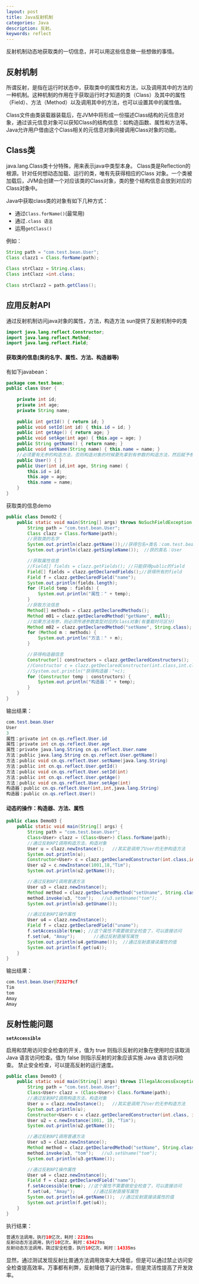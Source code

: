 ```yaml
---
layout: post
title: Java反射机制
categories: Java
description: 反射。
keywords: reflect
---
```

反射机制动态地获取类的一切信息，并可以用这些信息做一些想做的事情。

## 反射机制

所谓反射，是指在运行时状态中，获取类中的属性和方法，以及调用其中的方法的一种机制。这种机制的作用在于获取运行时才知道的类（Class）及其中的属性（Field）、方法（Method）以及调用其中的方法，也可以设置其中的属性值。

Class文件由类装载器装载后，在JVM中将形成一份描述Class结构的元信息对象，通过该元信息对象可以获知Class的结构信息：如构造函数、属性和方法等。Java允许用户借由这个Class相关的元信息对象间接调用Class对象的功能。

## Class类

java.lang.Class类十分特殊，用来表示java中类型本身。
Class类是Reflection的根源。针对任何想动态加载、运行的类，唯有先获得相应的Class 对象。一个类被加载后，JVM会创建一个对应该类的Class对象，类的整个结构信息会放到对应的Class对象中。

Java中获取class类的对象有如下几种方式：

* 通过`Class.forName()`(最常用)
* 通过`.class 语法`
* 运用`getClass()`

例如：

```java
String path = "com.test.bean.User";
Class clazz1 = Class.forName(path);
          
Class strClazz = String.class;
Class intClazz =int.class;
  
Class strClazz2 = path.getClass();
```

## 应用反射API

通过反射机制访问java对象的属性，方法，构造方法
sun提供了反射机制中的类

```java
import java.lang.reflect.Constructor;
import java.lang.reflect.Method;
import java.lang.reflect.Field;
```

#### 获取类的信息(类的名字、属性、方法、构造器等)

有如下javabean：

```java
package com.test.bean;
public class User {
     
    private int id;
    private int age;
    private String name;
     
    public int getId() { return id; }
    public void setId(int id) { this.id = id; }
    public int getAge() { return age; }
    public void setAge(int age) { this.age = age; }
    public String getName() { return name; }
    public void setName(String name) { this.name = name; }
    //必须要有无参的构造方法，否则构造对象的时候要先拿到有参数的构造方法，然后赋予参数再构建对象。
    public User() { }
    public User(int id,int age, String name) {
        this.id = id;
        this.age = age;
        this.name = name;
    }
}
```

获取类的信息demo


```java
public class Demo02 {
    public static void main(String[] args) throws NoSuchFieldException, ClassNotFoundException, NoSuchMethodException {
        String path = "com.test.bean.User";
        Class clazz = Class.forName(path);
        //获取类的名字
        System.out.println(clazz.getName());//获得包名+类名：com.test.bean.User
        System.out.println(clazz.getSimpleName());  //获的类名：User

        //获取属性信息
        //Field[] fields = clazz.getFields(); //只能获得public的field
        Field[] fields = clazz.getDeclaredFields();//获得所有的field
        Field f = clazz.getDeclaredField("name");
        System.out.println(fields.length);
        for (Field temp : fields) {
            System.out.println("属性：" + temp);
        }
        //获取方法信息
        Method[] methods = clazz.getDeclaredMethods();
        Method m01 = clazz.getDeclaredMethod("getName", null);
        //如果方法有参，则必须传递参数类型对应的class对象(有重载时可区分)
        Method m02 = clazz.getDeclaredMethod("setName", String.class);
        for (Method m : methods) {
            System.out.println("方法：" + m);
        }

        //获得构造器信息
        Constructor[] constructors = clazz.getDeclaredConstructors();
        //Constructor c = clazz.getDeclaredConstructor(int.class,int.class,String.class);
        //System.out.println("获得构造器："+c);
        for (Constructor temp : constructors) {
            System.out.println("构造器：" + temp);
        }
    }
}
```

输出结果：

```java
com.test.bean.User
User
3
属性：private int cn.qs.reflect.User.id
属性：private int cn.qs.reflect.User.age
属性：private java.lang.String cn.qs.reflect.User.name
方法：public java.lang.String cn.qs.reflect.User.getName()
方法：public void cn.qs.reflect.User.setName(java.lang.String)
方法：public int cn.qs.reflect.User.getId()
方法：public void cn.qs.reflect.User.setId(int)
方法：public int cn.qs.reflect.User.getAge()
方法：public void cn.qs.reflect.User.setAge(int)
构造器：public cn.qs.reflect.User(int,int,java.lang.String)
构造器：public cn.qs.reflect.User()
```

#### 动态的操作：构造器、方法、属性

```java
public class Demo03 {
    public static void main(String[] args) {
		String path = "com.test.bean.User";
		Class<User> clazz = (Class<User>) Class.forName(path);
		//通过反射API调用构造方法，构造对象
		User u = clazz.newInstance();   //其实是调用了User的无参构造方法
		System.out.println(u);
		Constructor<User> c = clazz.getDeclaredConstructor(int.class,int.class,String.class);
		User u2 = c.newInstance(1001,18,"Tim");
		System.out.println(u2.getName());

		//通过反射API调用普通方法
		User u3 = clazz.newInstance();
		Method method = clazz.getDeclaredMethod("setUname", String.class);
		method.invoke(u3, "tom");   //u3.setUname("tom");
		System.out.println(u3.getUname());

		//通过反射API操作属性
		User u4 = clazz.newInstance();
		Field f = clazz.getDeclaredField("uname");
		f.setAccessible(true); //这个属性不需要做安全检查了，可以直接访问
		f.set(u4, "Amay");       //通过反射直接写属性
		System.out.println(u4.getUname());  //通过反射直接读属性的值
		System.out.println(f.get(u4));
	}
}
```

输出结果：

```java
com.test.bean.User@723279cf
Tim
tom
Amay
Amay
```

## 反射性能问题

**`setAccessible`**

启用和禁用访问安全检查的开关，值为 true 则指示反射的对象在使用时应该取消 Java 语言访问检查。值为 false 则指示反射的对象应该实施 Java 语言访问检查。
禁止安全检查，可以提高反射的运行速度。

```java
public class Demo03 {
    public static void main(String[] args) throws IllegalAccessException, InstantiationException, NoSuchMethodException, InvocationTargetException, NoSuchFieldException, ClassNotFoundException {
        String path = "com.test.bean.User";
        Class<User> clazz = (Class<User>) Class.forName(path);
        //通过反射API调用构造方法，构造对象
        User u = clazz.newInstance();   //其实是调用了User的无参构造方法
        System.out.println(u);
        Constructor<User> c = clazz.getDeclaredConstructor(int.class, int.class, String.class);
        User u2 = c.newInstance(1001, 18, "Tim");
        System.out.println(u2.getName());

        //通过反射API调用普通方法
        User u3 = clazz.newInstance();
        Method method = clazz.getDeclaredMethod("setName", String.class);
        method.invoke(u3, "tom");   //u3.setUname("tom");
        System.out.println(u3.getName());

        //通过反射API操作属性
        User u4 = clazz.newInstance();
        Field f = clazz.getDeclaredField("name");
        f.setAccessible(true); //这个属性不需要做安全检查了，可以直接访问
        f.set(u4, "Amay");       //通过反射直接写属性
        System.out.println(u4.getName());  //通过反射直接读属性的值
        System.out.println(f.get(u4));
    }
}
```

执行结果：

```java
普通方法调用，执行10亿次，耗时：2218ms
反射动态方法调用，执行10亿次，耗时：63427ms
反射动态方法调用，跳过安全检查，执行10亿次，耗时：14335ms
```

显然，通过测试发现反射比普通方法调用效率大大降低，但是可以通过禁止访问安全检查提高效率。万事都有利弊，反射降低了运行效率，但是灵活性提高了开发效率。



